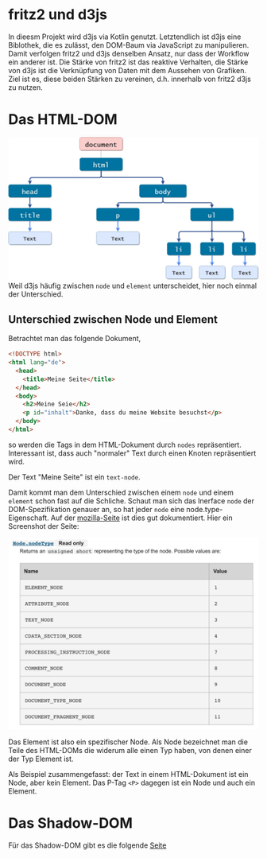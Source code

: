 # fritz2 und d3js

In dieesm Projekt wird d3js via Kotlin genutzt. Letztendlich ist d3js eine Biblothek, die es zulässt, den DOM-Baum
via JavaScript zu manipulieren. Damit verfolgen fritz2 und d3js denselben Ansatz, nur dass der Workflow ein 
anderer ist. Die Stärke von fritz2 ist das reaktive Verhalten, die Stärke von d3js ist die Verknüpfung von
Daten mit dem Aussehen von Grafiken. Ziel ist es, diese beiden Stärken zu vereinen, d.h. innerhalb von fritz2
d3js zu nutzen.

# Das HTML-DOM
![HTML-DOM](./html-dom.png)
Weil d3js häufig zwischen `node` und `element` unterscheidet, hier noch einmal der Unterschied.

## Unterschied zwischen Node und Element
Betrachtet man das folgende Dokument,
````html
<!DOCTYPE html>
<html lang="de">
  <head>
    <title>Meine Seite</title>
  </head>
  <body>
    <h2>Meine Seie</h2>
    <p id="inhalt">Danke, dass du meine Website besuchst</p>
  </body>
</html>
````
so werden die Tags in dem HTML-Dokument durch `nodes` repräsentiert. Interessant ist, dass auch "normaler" Text durch 
einen Knoten repräsentiert wird.

Der Text "Meine Seite" ist ein `text-node`.

Damit kommt man dem Unterschied zwischen einem `node` und einem `element` schon fast auf die Schliche. Schaut man sich 
das Inerface `node` der DOM-Spezifikation genauer an, so hat jeder `node` eine node.type-Eigenschaft.
Auf der [mozilla-Seite](https://developer.mozilla.org/en-US/docs/Web/API/Node) ist dies gut dokumentiert.
Hier ein Screenshot der Seite:

![Node-Types](./nodetypes.jpg)

Das Element ist also ein spezifischer Node. Als Node bezeichnet man die Teile des HTML-DOMs
die widerum alle einen Typ haben, von denen einer der Typ Element ist.

Als Beispiel zusammengefasst: der Text in einem HTML-Dokument ist ein Node, aber kein Element. Das P-Tag `<P>` dagegen ist ein Node 
und auch ein Element.

# Das Shadow-DOM
Für das Shadow-DOM gibt es die folgende [Seite](./shadowdom.md)

